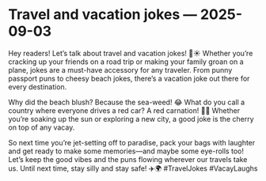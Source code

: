 # Travel and vacation jokes — 2025-09-03

Hey readers! Let’s talk about travel and vacation jokes! 🌴☀️ Whether you’re cracking up your friends on a road trip or making your family groan on a plane, jokes are a must-have accessory for any traveler. From punny passport puns to cheesy beach jokes, there’s a vacation joke out there for every destination.

Why did the beach blush? Because the sea-weed! 😂 What do you call a country where everyone drives a red car? A red carnation! 🚗🌺 Whether you’re soaking up the sun or exploring a new city, a good joke is the cherry on top of any vacay.

So next time you’re jet-setting off to paradise, pack your bags with laughter and get ready to make some memories—and maybe some eye-rolls too! Let’s keep the good vibes and the puns flowing wherever our travels take us. Until next time, stay silly and stay safe! ✈️🌍 #TravelJokes #VacayLaughs